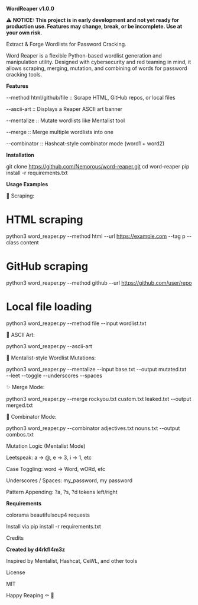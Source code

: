 **WordReaper v1.0.0**

⚠️ **NOTICE: This project is in early development and not yet ready for production use. Features may change, break, or be incomplete. Use at your own risk.**

Extract & Forge Wordlists for Password Cracking.

Word Reaper is a flexible Python-based wordlist generation and manipulation utility. Designed with cybersecurity and red teaming in mind, it allows scraping, merging, mutation, and combining of words for password cracking tools.

**Features**

--method html/github/file :: Scrape HTML, GitHub repos, or local files

--ascii-art :: Displays a Reaper ASCII art banner

--mentalize :: Mutate wordlists like Mentalist tool

--merge :: Merge multiple wordlists into one

--combinator :: Hashcat-style combinator mode (word1 + word2)

**Installation**

git clone https://github.com/Nemorous/word-reaper.git
cd word-reaper
pip install -r requirements.txt

**Usage Examples**

🔗 Scraping:

# HTML scraping
python3 word_reaper.py --method html --url https://example.com --tag p --class content

# GitHub scraping
python3 word_reaper.py --method github --url https://github.com/user/repo

# Local file loading
python3 word_reaper.py --method file --input wordlist.txt

🔪 ASCII Art:

python3 word_reaper.py --ascii-art

🧠 Mentalist-style Wordlist Mutations:

python3 word_reaper.py --mentalize --input base.txt --output mutated.txt \
  --leet --toggle --underscores --spaces

✨ Merge Mode:

python3 word_reaper.py --merge rockyou.txt custom.txt leaked.txt --output merged.txt

🤾 Combinator Mode:

python3 word_reaper.py --combinator adjectives.txt nouns.txt --output combos.txt

Mutation Logic (Mentalist Mode)

Leetspeak: a → @, e → 3, i → 1, etc

Case Toggling: word → Word, wORd, etc

Underscores / Spaces: my_password, my password

Pattern Appending: ?a, ?s, ?d tokens left/right

**Requirements**

colorama
beautifulsoup4
requests

Install via pip install -r requirements.txt

Credits

**Created by d4rkfl4m3z**

Inspired by Mentalist, Hashcat, CeWL, and other tools

License

MIT

Happy Reaping ⚰️ 🪩
